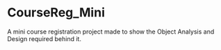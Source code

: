 # CourseReg_Mini
A mini course registration project made to show the Object Analysis and Design required behind it. 
